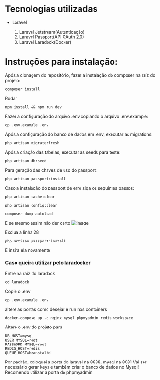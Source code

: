 <h1>Tecnologias utilizadas</h1>
<ul>
    <li>Laravel</li>
        <ol> 
            <li>Laravel Jetstream(Autenticação)</li>
            <li>Laravel Passport(API OAuth 2.0)</li>
            <li>Laravel Laradock(Docker)</li>
        </ol>
</ul>

<h1>Instruções para instalação:</h1>

Após a clonagem do repositório, fazer a instalação do composer na raíz do projeto:
```
composer install
```

Rodar
```
npm install && npm run dev
```
Fazer a configuração do arquivo .env copiando o arquivo .env.example:
```
cp .env.example .env
```
Após a configuração do banco de dados em .env, executar as migrations:
```
php artisan migrate:fresh
```
Após a criação das tabelas, executar as seeds para teste:
```
php artisan db:seed
```


Para geração das chaves de uso do passport:
```
php artisan passport:install
```

Caso a instalação do passport de erro siga os seguintes passos:
```
php artisan cache:clear
```

```
php artisan config:clear
```

```
composer dump-autoload
```
E se mesmo assim não der certo
![image](https://user-images.githubusercontent.com/71338619/130554717-6dd846c5-a48e-494a-8d15-a9ff5ec51bdd.png)

Exclua a linha 28
```
php artisan passport:install
```
E insira ela novamente

<h3> Caso queira utilizar pelo laradocker </h3>

Entre na raiz do laradock
```
cd laradock
```

Copie o .env
```
cp .env.example .env
```
altere as portas como desejar e run nos containers

```
docker-compose up -d nginx mysql phpmyadmin redis workspace 
```

Altere o .env do projeto para

```
DB_HOST=mysql
USER MYSQL=root
PASSWORD MYSQL=root
REDIS_HOST=redis
QUEUE_HOST=beanstalkd
```
Por padrão, coloquei a porta do laravel na 8888, mysql na 8081
Vai ser necessário gerar keys e também criar o banco de dados no Mysql! Recomendo utilizar a porta do phpmyadmin
